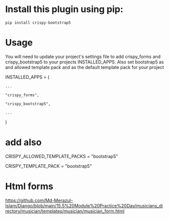 # Install this plugin using pip:
  
    
    pip install crispy-bootstrap5
    


# Usage
You will need to update your project's settings file to add crispy_forms and crispy_bootstrap5 to your projects INSTALLED_APPS. Also set bootstrap5 as and allowed template pack and as the default template pack for your project


INSTALLED_APPS = (

    ...
    
    "crispy_forms",
    
    "crispy_bootstrap5",
    
    ...
    
)
# add also 

CRISPY_ALLOWED_TEMPLATE_PACKS = "bootstrap5"

CRISPY_TEMPLATE_PACK = "bootstrap5"


# Html forms 

https://github.com/Md-Merazul-Islam/Django/blob/main/15.5%20Module%20Practice%20Day/musicians_directory/musician/templates/musician/musician_form.html
